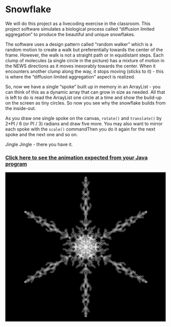 
Snowflake
=========

We will do this project as a livecoding exercise in the classroom.
This project software simulates a biological process called “diffusion limited aggregation” to produce the beautiful and unique snowflakes.

The software uses a design pattern called “random walker” which is a random motion to create a walk but preferentially towards the center of the frame. However, the walk is not a straight path or in equidistant steps. Each clump of molecules (a single circle in the picture) has a mixture of motion in the NEWS  directions as it moves inexorably towards the center.  When it encounters another clump along the way, it stops moving (sticks to it) - this is where the “diffusion limited aggregation” aspect is realized.  

So, now we have a  single “spoke” built up in memory in an ArrayList - you can think of this as a dynamic array that can grow in size as needed.  All that is left to do is read the ArrayList one circle at a time and show the build-up on the screen as tiny circles.  So now you see why the snowflake builds from the inside-out. 

As you draw one single spoke on the canvas, ```rotate()``` and ```translate()``` by 2*PI / 6 (or PI / 3) radians and draw five more. You may also want to mirror each spoke with the ```scale()``` commandThen you do it again for the next spoke and the next one and so on.  

Jingle Jingle - there you have it.

### [Click here to see the animation expected from your Java program](https://youtu.be/fIpWDhBITps)

![snowflake](Snowflake.png)
